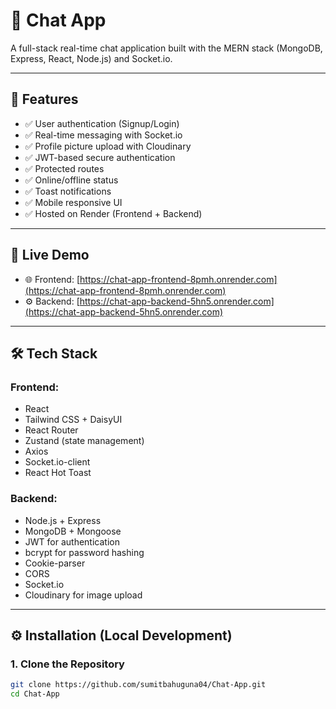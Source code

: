 # 
# 💬 Chat App

A full-stack real-time chat application built with the MERN stack (MongoDB, Express, React, Node.js) and Socket.io.

---

## 🚀 Features

- ✅ User authentication (Signup/Login)
- ✅ Real-time messaging with Socket.io
- ✅ Profile picture upload with Cloudinary
- ✅ JWT-based secure authentication
- ✅ Protected routes
- ✅ Online/offline status
- ✅ Toast notifications
- ✅ Mobile responsive UI
- ✅ Hosted on Render (Frontend + Backend)

---

## 🔗 Live Demo

- 🌐 Frontend: [https://chat-app-frontend-8pmh.onrender.com](https://chat-app-frontend-8pmh.onrender.com)
- ⚙️ Backend: [https://chat-app-backend-5hn5.onrender.com](https://chat-app-backend-5hn5.onrender.com)

---

## 🛠️ Tech Stack

### Frontend:
- React
- Tailwind CSS + DaisyUI
- React Router
- Zustand (state management)
- Axios
- Socket.io-client
- React Hot Toast

### Backend:
- Node.js + Express
- MongoDB + Mongoose
- JWT for authentication
- bcrypt for password hashing
- Cookie-parser
- CORS
- Socket.io
- Cloudinary for image upload

---

## ⚙️ Installation (Local Development)

### 1. Clone the Repository

```bash
git clone https://github.com/sumitbahuguna04/Chat-App.git
cd Chat-App
